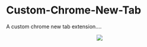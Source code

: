 # Custom-Chrome-New-Tab
A custom chrome new tab extension....


<p align="center">
  <img src="https://cdn.discordapp.com/attachments/841173349760761857/909787691955146772/unknown.png">
  </p>
